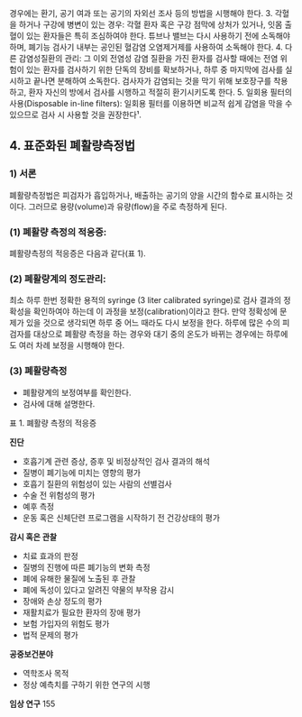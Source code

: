 경우에는 환기, 공기 여과 또는 공기의 자외선 조사 등의 방법을 시행해야 한다.
3.  각혈을 하거나 구강에 병변이 있는 경우: 각혈 환자 혹은 구강 점막에 상처가 있거나, 잇몸 출혈이 있는 환자들은 특히 조심하여야 한다. 튜브나 밸브는 다시 사용하기 전에 소독해야 하며, 폐기능 검사기 내부는 공인된 혈감염 오염제거제를 사용하여 소독해야 한다.
4.  다른 감염성질환의 관리: 그 이외 전염성 감염 질환을 가진 환자를 검사할 때에는 전염 위험이 있는 환자를 검사하기 위한 단독의 장비를 확보하거나, 하루 중 마지막에 검사를 실시하고 끝나면 분해하여 소독한다. 검사자가 감염되는 것을 막기 위해 보호장구를 착용하고, 환자 자신의 방에서 검사를 시행하고 적절히 환기시키도록 한다.
5.  일회용 필터의 사용(Disposable in-line filters): 일회용 필터를 이용하면 비교적 쉽게 감염을 막을 수 있으므로 검사 시 사용할 것을 권장한다¹.

## 4. 표준화된 폐활량측정법

### 1) 서론
폐활량측정법은 피검자가 흡입하거나, 배출하는 공기의 양을 시간의 함수로 표시하는 것이다. 그러므로 용량(volume)과 유량(flow)을 주로 측정하게 된다.

### (1) 폐활량 측정의 적응증:
폐활량측정의 적응증은 다음과 같다(표 1).

### (2) 폐활량계의 정도관리:
최소 하루 한번 정확한 용적의 syringe (3 liter calibrated syringe)로 검사 결과의 정확성을 확인하여야 하는데 이 과정을 보정(calibration)이라고 한다. 만약 정확성에 문제가 있을 것으로 생각되면 하루 중 어느 때라도 다시 보정을 한다. 하루에 많은 수의 피검자를 대상으로 폐활량 측정을 하는 경우와 대기 중의 온도가 바뀌는 경우에는 하루에도 여러 차례 보정을 시행해야 한다.

### (3) 폐활량측정
*   폐활량계의 보정여부를 확인한다.
*   검사에 대해 설명한다.

표 1. 폐활량 측정의 적응증

**진단**
*   호흡기계 관련 증상, 증후 및 비정상적인 검사 결과의 해석
*   질병이 폐기능에 미치는 영향의 평가
*   호흡기 질환의 위험성이 있는 사람의 선별검사
*   수술 전 위험성의 평가
*   예후 측정
*   운동 혹은 신체단련 프로그램을 시작하기 전 건강상태의 평가

**감시 혹은 관찰**
*   치료 효과의 판정
*   질병의 진행에 따른 폐기능의 변화 측정
*   폐에 유해한 물질에 노출된 후 관찰
*   폐에 독성이 있다고 알려진 약물의 부작용 감시
*   장애와 손상 정도의 평가
*   재활치료가 필요한 환자의 장애 평가
*   보험 가입자의 위험도 평가
*   법적 문제의 평가

**공중보건분야**
*   역학조사 목적
*   정상 예측치를 구하기 위한 연구의 시행

**임상 연구**
<PAGE>155